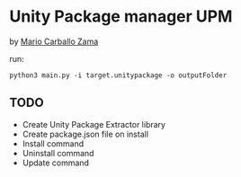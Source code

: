 # Unity Package manager UPM
by [Mario Carballo Zama](http://arlefreak.com/)

run:

```
python3 main.py -i target.unitypackage -o outputFolder
```

## TODO

- Create Unity Package Extractor library
- Create package.json file on install
- Install command
- Uninstall command
- Update command
